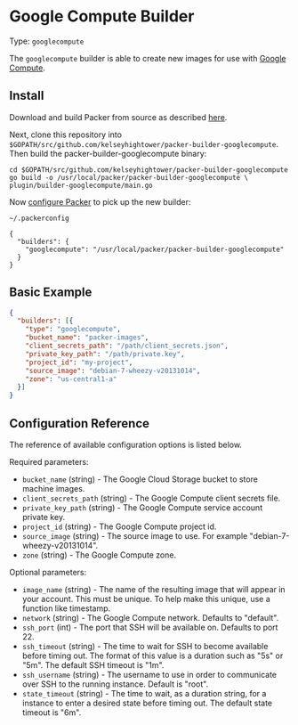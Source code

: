 # Google Compute Builder

Type: `googlecompute`

The `googlecompute` builder is able to create new images for use with
[Google Compute](https://cloud.google.com/products/compute-engine).

## Install

Download and build Packer from source as described [here](https://github.com/mitchellh/packer#developing-packer).

Next, clone this repository into `$GOPATH/src/github.com/kelseyhightower/packer-builder-googlecompute`.  Then build the packer-builder-googlecompute binary:

```
cd $GOPATH/src/github.com/kelseyhightower/packer-builder-googlecompute
go build -o /usr/local/packer/packer-builder-googlecompute \
plugin/builder-googlecompute/main.go
```

Now [configure Packer](http://www.packer.io/docs/other/core-configuration.html) to pick up the new builder:

`~/.packerconfig`

```
{
  "builders": {
    "googlecompute": "/usr/local/packer/packer-builder-googlecompute"
  }
}
```

## Basic Example

```JSON
{
  "builders": [{
    "type": "googlecompute",
    "bucket_name": "packer-images",
    "client_secrets_path": "/path/client_secrets.json",
    "private_key_path": "/path/private.key",
    "project_id": "my-project",
    "source_image": "debian-7-wheezy-v20131014",
    "zone": "us-central1-a"
  }]
}
```

## Configuration Reference

The reference of available configuration options is listed below.

Required parameters:

* `bucket_name` (string) - The Google Cloud Storage bucket to store machine images.
* `client_secrets_path` (string) - The Google Compute client secrets file.
* `private_key_path` (string) - The Google Compute service account private key.
* `project_id` (string) - The Google Compute project id.
* `source_image` (string) - The source image to use. For example "debian-7-wheezy-v20131014".
* `zone` (string) - The Google Compute zone.

Optional parameters:

* `image_name` (string) - The name of the resulting image that will appear in your account. This must be unique. To help make this unique, use a function like timestamp.
* `network` (string) - The Google Compute network. Defaults to "default".
* `ssh_port` (int) - The port that SSH will be available on. Defaults to port 22.
* `ssh_timeout` (string) - The time to wait for SSH to become available before timing out. The format of this value is a duration such as "5s" or "5m". The default SSH timeout is "1m".
* `ssh_username` (string) - The username to use in order to communicate over SSH to the running instance. Default is "root".
* `state_timeout` (string) - The time to wait, as a duration string, for a instance to enter a desired state before timing out. The default state timeout is "6m".
